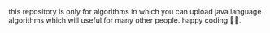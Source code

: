 this repository is only for algorithms in which you can upload java language algorithms which will useful for many other people.
happy coding 👨‍💻.
